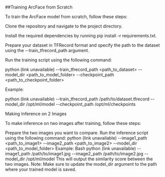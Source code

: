 ##Training ArcFace from Scratch

To train the ArcFace model from scratch, follow these steps:

Clone the repository and navigate to the project directory.

Install the required dependencies by running pip install -r requirements.txt.

Prepare your dataset in TFRecord format and specify the path to the dataset using the --train_tfrecord_path argument.

Run the training script using the following command:

python (link unavailable) --train_tfrecord_path <path_to_dataset> --model_dir <path_to_model_folder> --checkpoint_path <path_to_checkpoint_folder>

Example:

python (link unavailable) --train_tfrecord_path /path/to/dataset.tfrecord --model_dir /opt/ml/model --checkpoint_path /opt/ml/checkpoints

Making Inference on 2 Images

To make inference on two images after training, follow these steps:

Prepare the two images you want to compare.
Run the inference script using the following command:
python (link unavailable) --image1_path <path_to_image1> --image2_path <path_to_image2> --model_dir <path_to_model_folder>
Example:
Bash
python (link unavailable) --image1_path /path/to/image1.jpg --image2_path /path/to/image2.jpg --model_dir /opt/ml/model
This will output the similarity score between the two images.
Note: Make sure to update the model_dir argument to the path where your trained model is saved.
